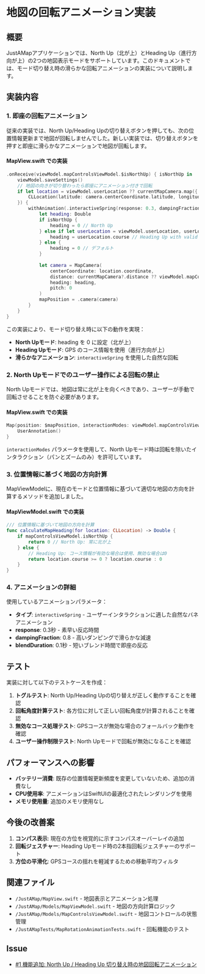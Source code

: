 # 地図の回転アニメーション実装

## 概要

JustAMapアプリケーションでは、North Up（北が上）とHeading Up（進行方向が上）の2つの地図表示モードをサポートしています。このドキュメントでは、モード切り替え時の滑らかな回転アニメーションの実装について説明します。

## 実装内容

### 1. 即座の回転アニメーション

従来の実装では、North Up/Heading Upの切り替えボタンを押しても、次の位置情報更新まで地図が回転しませんでした。新しい実装では、切り替えボタンを押すと即座に滑らかなアニメーションで地図が回転します。

#### MapView.swift での実装

```swift
.onReceive(viewModel.mapControlsViewModel.$isNorthUp) { isNorthUp in
    viewModel.saveSettings()
    // 地図の向きが切り替わったら即座にアニメーション付きで回転
    if let location = viewModel.userLocation ?? currentMapCamera.map({ camera in
        CLLocation(latitude: camera.centerCoordinate.latitude, longitude: camera.centerCoordinate.longitude)
    }) {
        withAnimation(.interactiveSpring(response: 0.3, dampingFraction: 0.8, blendDuration: 0.1)) {
            let heading: Double
            if isNorthUp {
                heading = 0 // North Up
            } else if let userLocation = viewModel.userLocation, userLocation.course >= 0 {
                heading = userLocation.course // Heading Up with valid course
            } else {
                heading = 0 // デフォルト
            }
            
            let camera = MapCamera(
                centerCoordinate: location.coordinate,
                distance: currentMapCamera?.distance ?? viewModel.mapControlsViewModel.currentAltitude,
                heading: heading,
                pitch: 0
            )
            mapPosition = .camera(camera)
        }
    }
}
```

この実装により、モード切り替え時に以下の動作を実現：
- **North Upモード**: heading を 0 に設定（北が上）
- **Heading Upモード**: GPS のコース情報を使用（進行方向が上）
- **滑らかなアニメーション**: `interactiveSpring` を使用した自然な回転

### 2. North Upモードでのユーザー操作による回転の禁止

North Upモードでは、地図は常に北が上を向くべきであり、ユーザーが手動で回転させることを防ぐ必要があります。

#### MapView.swift での実装

```swift
Map(position: $mapPosition, interactionModes: viewModel.mapControlsViewModel.isNorthUp ? [.pan, .zoom] : .all) {
    UserAnnotation()
}
```

`interactionModes` パラメータを使用して、North Upモード時は回転を除いたインタラクション（パンとズームのみ）を許可しています。

### 3. 位置情報に基づく地図の方向計算

MapViewModelに、現在のモードと位置情報に基づいて適切な地図の方向を計算するメソッドを追加しました。

#### MapViewModel.swift での実装

```swift
/// 位置情報に基づいて地図の方向を計算
func calculateMapHeading(for location: CLLocation) -> Double {
    if mapControlsViewModel.isNorthUp {
        return 0 // North Up: 常に北が上
    } else {
        // Heading Up: コース情報が有効な場合は使用、無効な場合は0
        return location.course >= 0 ? location.course : 0
    }
}
```

### 4. アニメーションの詳細

使用しているアニメーションパラメータ：
- **タイプ**: `interactiveSpring` - ユーザーインタラクションに適した自然なバネアニメーション
- **response**: 0.3秒 - 素早い反応時間
- **dampingFraction**: 0.8 - 高いダンピングで滑らかな減速
- **blendDuration**: 0.1秒 - 短いブレンド時間で即座の反応

## テスト

実装に対して以下のテストケースを作成：

1. **トグルテスト**: North Up/Heading Upの切り替えが正しく動作することを確認
2. **回転角度計算テスト**: 各方位に対して正しい回転角度が計算されることを確認
3. **無効なコース処理テスト**: GPSコースが無効な場合のフォールバック動作を確認
4. **ユーザー操作制限テスト**: North Upモードで回転が無効になることを確認

## パフォーマンスへの影響

- **バッテリー消費**: 既存の位置情報更新頻度を変更していないため、追加の消費なし
- **CPU使用率**: アニメーションはSwiftUIの最適化されたレンダリングを使用
- **メモリ使用量**: 追加のメモリ使用なし

## 今後の改善案

1. **コンパス表示**: 現在の方位を視覚的に示すコンパスオーバーレイの追加
2. **回転ジェスチャー**: Heading Upモード時の2本指回転ジェスチャーのサポート
3. **方位の平滑化**: GPSコースの揺れを軽減するための移動平均フィルタ

## 関連ファイル

- `/JustAMap/MapView.swift` - 地図表示とアニメーション処理
- `/JustAMap/Models/MapViewModel.swift` - 地図の方向計算ロジック
- `/JustAMap/Models/MapControlsViewModel.swift` - 地図コントロールの状態管理
- `/JustAMapTests/MapRotationAnimationTests.swift` - 回転機能のテスト

## Issue

- [#1 機能追加: North Up / Heading Up 切り替え時の地図回転アニメーション](https://github.com/skoji/just-a-map/issues/1)